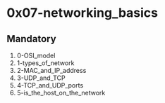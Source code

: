 # 0x07-networking_basics

## Mandatory

1. 0-OSI_model
2. 1-types_of_network
3. 2-MAC_and_IP_address
4. 3-UDP_and_TCP
5. 4-TCP_and_UDP_ports
6. 5-is_the_host_on_the_network

